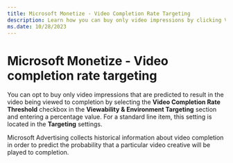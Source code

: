 ```yaml
---
title: Microsoft Monetize - Video Completion Rate Targeting
description: Learn how you can buy only video impressions by clicking Video Completion Rate Threshold checkbox.  
ms.date: 10/28/2023
---
```



# Microsoft Monetize - Video completion rate targeting

You can opt to buy only video impressions that are predicted to result
in the video being viewed to completion by selecting the
**Video Completion Rate Threshold**
checkbox in the **Viewability & Environment
Targeting** section and entering a percentage value.
For a standard line item, this setting is located in
the **Targeting** settings.

Microsoft Advertising collects historical information about
video completion in order to predict the probability that a particular
video creative will be played to completion.
